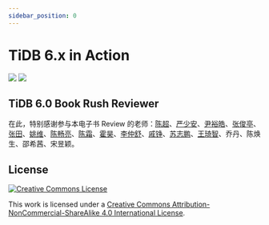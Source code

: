 ```yaml
---
sidebar_position: 0
---
```


# TiDB 6.x in Action

![](https://img2.pingcap.com/forms/8/1/81c4b49710686bd115c3ec65205a3ce0ee1c229e.jpeg)
![](https://img2.pingcap.com/forms/c/a/cad3fccff49628f81d1995a976a68f62565e76ce.jpeg)

## TiDB 6.0 Book Rush Reviewer

在此，特别感谢参与本电子书 Review 的老师：[陈超](https://tidb.net/u/%E5%95%A6%E5%95%A6%E5%95%A6%E5%95%A6%E5%95%A6/answer)、[严少安](https://tidb.net/u/ShawnYan/answer)、[尹裕皓](https://asktug.com/u/g7%E5%B0%B9%E8%A3%95%E7%9A%93)、[张俊亭](https://tidb.net/u/dba-kit/answer)、[张田](https://asktug.com/u/%E6%95%B0%E6%8D%AE%E5%B0%8F%E9%BB%91)、[姚维](https://asktug.com/u/wink)、[陈畅亮](https://tidb.net/u/%E5%90%AC%E9%A3%8E%E5%90%B9%E9%9B%A8/answer)、[陈霜](https://tidb.net/u/crazycs520-PingCAP/answer)、[霍昊](https://tidb.net/u/sykp241095/answer)、[李仲舒](https://asktug.com/u/lucien)、[戚铮](https://tidb.net/u/qizheng/answer)、[苏志鹏](https://asktug.com/u/jansu-dev/summary)、[王琦智](https://tidb.net/u/Icemap/answer)、乔丹、陈焕生、邵希茜、宋昱颖。

## License

[![Creative Commons License](https://i.creativecommons.org/l/by-nc-sa/4.0/88x31.png)](https://creativecommons.org/licenses/by-nc-sa/4.0/)

This work is licensed under a [Creative Commons Attribution-NonCommercial-ShareAlike 4.0 International License](https://creativecommons.org/licenses/by-nc-sa/4.0/).
